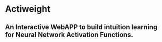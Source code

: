 # Actiweight
## An Interactive WebAPP to build intuition learning for Neural Network Activation Functions.
